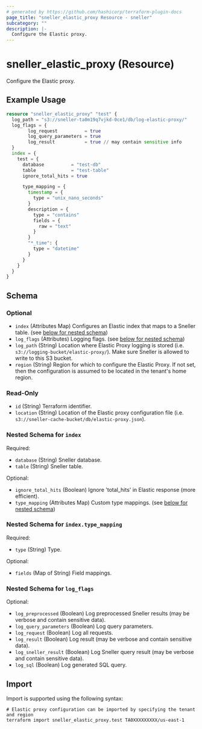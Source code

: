 ```yaml
---
# generated by https://github.com/hashicorp/terraform-plugin-docs
page_title: "sneller_elastic_proxy Resource - sneller"
subcategory: ""
description: |-
  Configure the Elastic proxy.
---
```


# sneller_elastic_proxy (Resource)

Configure the Elastic proxy.

## Example Usage

```terraform
resource "sneller_elastic_proxy" "test" {
  log_path = "s3://sneller-ta0m19q7vjkd-0ce1/db/log-elastic-proxy/"
  log_flags = {
        log_request          = true
        log_query_parameters = true
        log_result           = true // may contain sensitive info
  }
  index = {
    test = {
      database          = "test-db"
      table             = "test-table"
      ignore_total_hits = true

      type_mapping = {
        timestamp = {
          type = "unix_nano_seconds"
        }
        description = {
          type = "contains"
          fields = {
            raw = "text"
          }
        }
        "*_time": {
          type = "datetime"
        }
      }
    }
  }
}
```

<!-- schema generated by tfplugindocs -->
## Schema

### Optional

- `index` (Attributes Map) Configures an Elastic index that maps to a Sneller table. (see [below for nested schema](#nestedatt--index))
- `log_flags` (Attributes) Logging flags. (see [below for nested schema](#nestedatt--log_flags))
- `log_path` (String) Location where Elastic Proxy logging is stored (i.e. `s3://logging-bucket/elastic-proxy/`). Make sure Sneller is allowed to write to this S3 bucket.
- `region` (String) Region for which to configure the Elastic Proxy. If not set, then the configuration is assumed to be located in the tenant's home region.

### Read-Only

- `id` (String) Terraform identifier.
- `location` (String) Location of the Elastic proxy configuration file (i.e. `s3://sneller-cache-bucket/db/elastic-proxy.json`).

<a id="nestedatt--index"></a>
### Nested Schema for `index`

Required:

- `database` (String) Sneller database.
- `table` (String) Sneller table.

Optional:

- `ignore_total_hits` (Boolean) Ignore 'total_hits' in Elastic response (more efficient).
- `type_mapping` (Attributes Map) Custom type mappings. (see [below for nested schema](#nestedatt--index--type_mapping))

<a id="nestedatt--index--type_mapping"></a>
### Nested Schema for `index.type_mapping`

Required:

- `type` (String) Type.

Optional:

- `fields` (Map of String) Field mappings.



<a id="nestedatt--log_flags"></a>
### Nested Schema for `log_flags`

Optional:

- `log_preprocessed` (Boolean) Log preprocessed Sneller results (may be verbose and contain sensitive data).
- `log_query_parameters` (Boolean) Log query parameters.
- `log_request` (Boolean) Log all requests.
- `log_result` (Boolean) Log result (may be verbose and contain sensitive data).
- `log_sneller_result` (Boolean) Log Sneller query result (may be verbose and contain sensitive data).
- `log_sql` (Boolean) Log generated SQL query.

## Import

Import is supported using the following syntax:

```shell
# Elastic proxy configuration can be imported by specifying the tenant and region
terraform import sneller_elastic_proxy.test TA0XXXXXXXXX/us-east-1
```
